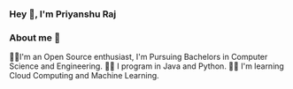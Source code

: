 ### Hey 👋, I'm Priyanshu Raj 


### About me :speech_balloon:

👨‍💻I'm an Open Source enthusiast, I'm Pursuing Bachelors in Computer Science and Engineering.
👨‍💻 I program in Java and Python.
👨‍💻 I'm learning Cloud Computing and Machine Learning.
 
<!--
**itsPriyanshuRaj/itsPriyanshuRaj** is a ✨ _special_ ✨ repository because its `README.md` (this file) appears on your GitHub profile.

Here are some ideas to get you started:

- 🔭 I’m currently working on ...
- 🌱 I’m currently learning ...
- 👯 I’m looking to collaborate on ...
- 🤔 I’m looking for help with ...
- 💬 Ask me about ...
- 📫 How to reach me: ...
- 😄 Pronouns: ...
- ⚡ Fun fact: ...
-->
